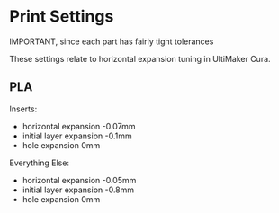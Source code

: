 # Print Settings

IMPORTANT, since each part has fairly tight tolerances

These settings relate to horizontal expansion tuning in UltiMaker Cura.

## PLA

Inserts:

- horizontal expansion -0.07mm
- initial layer expansion -0.1mm
- hole expansion 0mm

Everything Else:

- horizontal expansion -0.05mm
- initial layer expansion -0.8mm
- hole expansion 0mm
